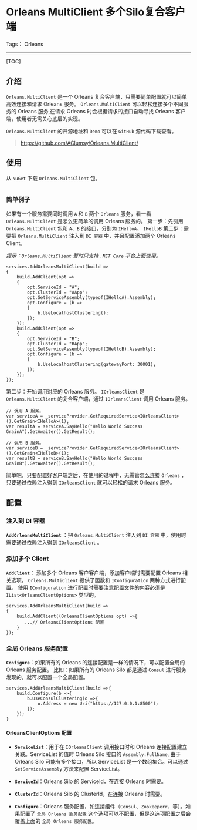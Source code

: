 # Orleans MultiClient 多个Silo复合客户端

Tags： Orleans

---
[TOC]

## 介绍
`Orleans.MultiClient` 是一个 Orleans 复合客户端，只需要简单配置就可以简单高效连接和请求 Orleans 服务。
`Orleans.MultiClient` 可以轻松连接多个不同服务的 Orleans 服务,在请求 Orleans 时会根据请求的接口自动寻找 Orleans 客户端，使用者无需关心底层的实现。

`Orleans.MultiClient` 的开源地址和 `Demo` 可以在 `GitHub` 源代码下载查看。
> https://github.com/AClumsy/Orleans.MultiClient/

## 使用

从 `NuGet` 下载 `Orleans.MultiClient` 包。
```

```

### 简单例子
如果有一个服务需要同时调用 `A` 和 `B` 两个 `Orleans` 服务，看一看 `Orleans.MultiClient` 是怎么更简单的调用 Orleans 服务的。
第一步：先引用 `Orleans.MultiClient` 包和 `A`、`B` 的接口，分别为 `IHelloA`、 `IHelloB`
第二步：需要把 `Orleans.MultiClient` 注入到 `DI 容器` 中，并且配置添加两个 Orleans Client。

*提示：`Orleans.MultiClient` 暂时只支持 `.NET Core` 平台上面使用。*
```CSharp
services.AddOrleansMultiClient(build =>
{
    build.AddClient(opt =>
    {
        opt.ServiceId = "A";
        opt.ClusterId = "AApp";
        opt.SetServiceAssembly(typeof(IHelloA).Assembly);
        opt.Configure = (b =>
        {
            b.UseLocalhostClustering();
        });
    });
    build.AddClient(opt =>
    {
        opt.ServiceId = "B";
        opt.ClusterId = "BApp";
        opt.SetServiceAssembly(typeof(IHelloB).Assembly);
        opt.Configure = (b =>
        {
            b.UseLocalhostClustering(gatewayPort: 30001);
        });
    });
});
```
第二步：开始调用对应的 Orleans 服务。
`IOrleansClient` 是 `Orleans.MultiClient` 的复合客户端，通过 `IOrleansClient` 调用 Orleans 服务。
```CSharp
// 调用 A 服务。
var serviceA = _serviceProvider.GetRequiredService<IOrleansClient>().GetGrain<IHelloA>(1);
var resultA = serviceA.SayHello("Hello World Success GrainA").GetAwaiter().GetResult();

// 调用 B 服务。
var serviceB = _serviceProvider.GetRequiredService<IOrleansClient>().GetGrain<IHelloB>(1);
var resultB = serviceB.SayHello("Hello World Success GrainB").GetAwaiter().GetResult();
```
简单吧，只要配置好客户端之后，在使用的过程中，无需管怎么连接 `Orleans` ，只要通过依赖注入得到  `IOrleansClient` 就可以轻松的请求 Orleans 服务。

## 配置
### **注入到 DI 容器**

**`AddOrleansMultiClient`** ：把 `Orleans.MultiClient` 注入到  `DI 容器` 中，使用时需要通过依赖注入得到 `IOrleansClient` 。

### **添加多个 Client**
**`AddClient`**： 添加多个 Orleans 客户客户端，添加客户端时需要配置 Orleans 相关选项。 `Orleans.MultiClient` 提供了函数和 `IConfiguration` 两种方式进行配置。
使用  `IConfiguration`  进行配置时需要注意配置文件的内容必须是 `IList<OrleansClientOptions>` 类型的。

```CSharp
services.AddOrleansMultiClient(build =>
{
    build.AddClient((OrleansClientOptions opt) =>{
       ...// OrleansClientOptions 配置
    }
});
```
### **全局 Orleans 服务配置**
**`Configure`**：如果所有的 Orleans 的连接配置是一样的情况下，可以配置全局的 Orleans 服务配置。
比如：如果所有的 Orleans Silo 都是通过 `Consul` 进行服务发现的，就可以配置一个全局配置。
```CSharp
services.AddOrleansMultiClient(build =>{
    build.Configure(b =>{
        b.UseConsulClustering(o =>{
            o.Address = new Uri("https://127.0.0.1:8500");
        });
    });
}
```

#### **OrleansClientOptions 配置**
* **`ServiceList`**：用于在 `IOrleansClient` 调用接口时和 Orleans 连接配置建立关联。ServiceList 的值时 Orleans Silo 接口的 `Assembly.FullName`,  由于 Orleans Silo 可能有多个接口，所以 ServiceList 是一个数组集合。可以通过 `SetServiceAssembly` 方法来配置 ServiceList。

* **`ServiceId`**：Orleans Silo 的 ServiceId，在连接 Orleans 时需要。

* **`ClusterId`**：Orleans Silo 的 ClusterId，在连接 Orleans 时需要。

* **`Configure`**：Orleans 服务配置，如连接组件（`Consul`、`Zookeeperr`、等）。如果配置了 `全局 Orleans 服务配置` 这个选项可以不配置，但是这选项配置之后会覆盖上面的 `全局 Orleans 服务配置`。








